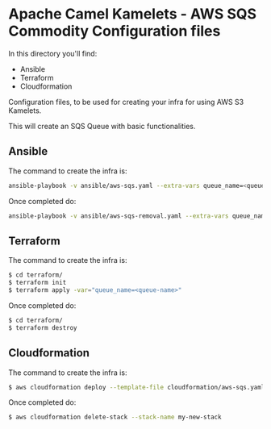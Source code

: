 # Apache Camel Kamelets - AWS SQS Commodity Configuration files

In this directory you'll find:

- Ansible
- Terraform
- Cloudformation 

Configuration files, to be used for creating your infra for using AWS S3 Kamelets.

This will create an SQS Queue with basic functionalities.

## Ansible

The command to create the infra is:

```bash
ansible-playbook -v ansible/aws-sqs.yaml --extra-vars queue_name=<queue_name> --extra-vars region=<region>
```

Once completed do:

```bash
ansible-playbook -v ansible/aws-sqs-removal.yaml --extra-vars queue_name=<queue_name> --extra-vars region=<region>
```

## Terraform

The command to create the infra is:

```bash
$ cd terraform/
$ terraform init
$ terraform apply -var="queue_name=<queue-name>"
```

Once completed do:

```bash
$ cd terraform/
$ terraform destroy
```

## Cloudformation

The command to create the infra is:

```bash
$ aws cloudformation deploy --template-file cloudformation/aws-sqs.yaml --stack-name my-new-stack --parameter-overrides QueueName=<queue-name>
```

Once completed do:

```bash
$ aws cloudformation delete-stack --stack-name my-new-stack
```


